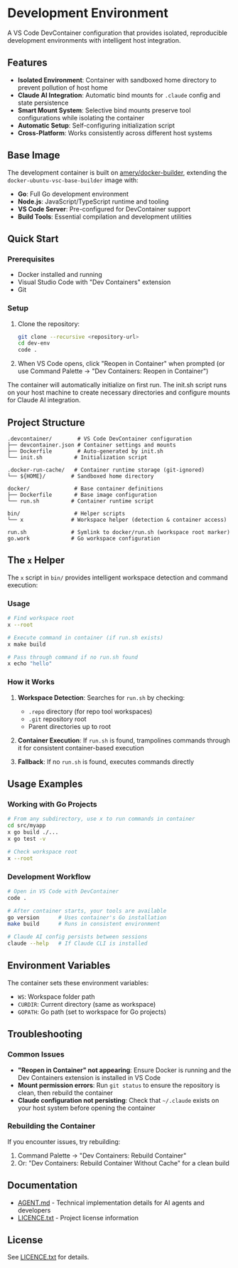 # Development Environment

A VS Code DevContainer configuration that provides isolated, reproducible
development environments with intelligent host integration.

## Features

- **Isolated Environment**: Container with sandboxed home directory to
  prevent pollution of host home
- **Claude AI Integration**: Automatic bind mounts for `.claude` config
  and state persistence
- **Smart Mount System**: Selective bind mounts preserve tool configurations
  while isolating the container
- **Automatic Setup**: Self-configuring initialization script
- **Cross-Platform**: Works consistently across different host systems

## Base Image

The development container is built on
[amery/docker-builder](https://github.com/amery/docker-builder), extending
the `docker-ubuntu-vsc-base-builder` image with:

- **Go**: Full Go development environment
- **Node.js**: JavaScript/TypeScript runtime and tooling
- **VS Code Server**: Pre-configured for DevContainer support
- **Build Tools**: Essential compilation and development utilities

## Quick Start

### Prerequisites

- Docker installed and running
- Visual Studio Code with "Dev Containers" extension
- Git

### Setup

1. Clone the repository:

   ```bash
   git clone --recursive <repository-url>
   cd dev-env
   code .
   ```

2. When VS Code opens, click "Reopen in Container" when prompted
   (or use Command Palette → "Dev Containers: Reopen in Container")

The container will automatically initialize on first run. The init.sh script
runs on your host machine to create necessary directories and configure
mounts for Claude AI integration.

## Project Structure

```text
.devcontainer/        # VS Code DevContainer configuration
├── devcontainer.json # Container settings and mounts
├── Dockerfile        # Auto-generated by init.sh
└── init.sh          # Initialization script

.docker-run-cache/   # Container runtime storage (git-ignored)
└── ${HOME}/        # Sandboxed home directory

docker/              # Base container definitions
├── Dockerfile       # Base image configuration
└── run.sh          # Container runtime script

bin/                 # Helper scripts
└── x               # Workspace helper (detection & container access)

run.sh              # Symlink to docker/run.sh (workspace root marker)
go.work             # Go workspace configuration
```

## The `x` Helper

The `x` script in `bin/` provides intelligent workspace detection and
command execution:

### Usage

```bash
# Find workspace root
x --root

# Execute command in container (if run.sh exists)
x make build

# Pass through command if no run.sh found
x echo "hello"
```

### How it Works

1. **Workspace Detection**: Searches for `run.sh` by checking:
   - `.repo` directory (for repo tool workspaces)
   - `.git` repository root
   - Parent directories up to root

2. **Container Execution**: If `run.sh` is found, trampolines commands
   through it for consistent container-based execution

3. **Fallback**: If no `run.sh` is found, executes commands directly

## Usage Examples

### Working with Go Projects

```bash
# From any subdirectory, use x to run commands in container
cd src/myapp
x go build ./...
x go test -v

# Check workspace root
x --root
```

### Development Workflow

```bash
# Open in VS Code with DevContainer
code .

# After container starts, your tools are available
go version      # Uses container's Go installation
make build      # Runs in consistent environment

# Claude AI config persists between sessions
claude --help   # If Claude CLI is installed
```

## Environment Variables

The container sets these environment variables:

- `WS`: Workspace folder path
- `CURDIR`: Current directory (same as workspace)
- `GOPATH`: Go path (set to workspace for Go projects)

## Troubleshooting

### Common Issues

- **"Reopen in Container" not appearing**: Ensure Docker is running and
  the Dev Containers extension is installed in VS Code
- **Mount permission errors**: Run `git status` to ensure the repository
  is clean, then rebuild the container
- **Claude configuration not persisting**: Check that `~/.claude` exists
  on your host system before opening the container

### Rebuilding the Container

If you encounter issues, try rebuilding:

1. Command Palette → "Dev Containers: Rebuild Container"
2. Or: "Dev Containers: Rebuild Container Without Cache" for a clean build

## Documentation

- [AGENT.md](./AGENT.md) - Technical implementation details for AI agents
  and developers
- [LICENCE.txt](./LICENCE.txt) - Project license information

## License

See [LICENCE.txt](./LICENCE.txt) for details.

